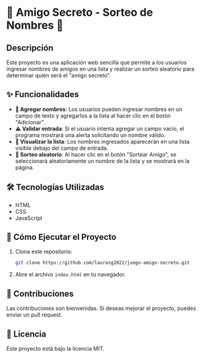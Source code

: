 # 🎁 Amigo Secreto - Sorteo de Nombres 🎉

## Descripción
Este proyecto es una aplicación web sencilla que permite a los usuarios ingresar nombres de amigos en una lista y realizar un sorteo aleatorio para determinar quién será el "amigo secreto".

## ✨ Funcionalidades
- **📝 Agregar nombres**: Los usuarios pueden ingresar nombres en un campo de texto y agregarlos a la lista al hacer clic en el botón "Adicionar".
- **⚠️ Validar entrada**: Si el usuario intenta agregar un campo vacío, el programa mostrará una alerta solicitando un nombre válido.
- **📜 Visualizar la lista**: Los nombres ingresados aparecerán en una lista visible debajo del campo de entrada.
- **🎲 Sorteo aleatorio**: Al hacer clic en el botón "Sortear Amigo", se seleccionará aleatoriamente un nombre de la lista y se mostrará en la página.

## 🛠️ Tecnologías Utilizadas
- HTML
- CSS
- JavaScript

## 🚀 Cómo Ejecutar el Proyecto
1. Clona este repositorio:
   ```sh
   git clone https://github.com/laurasg2022/juego-amigo-secreto.git
   ```
2. Abre el archivo `index.html` en tu navegador.

## 🤝 Contribuciones
Las contribuciones son bienvenidas. Si deseas mejorar el proyecto, puedes enviar un pull request.

## 📜 Licencia
Este proyecto está bajo la licencia MIT.

